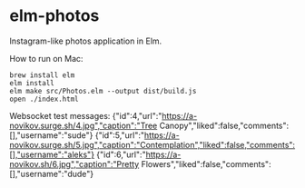 # elm-photos

Instagram-like photos application in Elm.

How to run on Mac:
```shell script
brew install elm
elm install
elm make src/Photos.elm --output dist/build.js
open ./index.html
```

Websocket test messages:
{"id":4,"url":"https://a-novikov.surge.sh/4.jpg","caption":"Tree Canopy","liked":false,"comments":[],"username":"sude"}
{"id":5,"url":"https://a-novikov.surge.sh/5.jpg","caption":"Contemplation","liked":false,"comments":[],"username":"aleks"}
{"id":6,"url":"https://a-novikov.sh/6.jpg","caption":"Pretty Flowers","liked":false,"comments":[],"username":"dude"}
